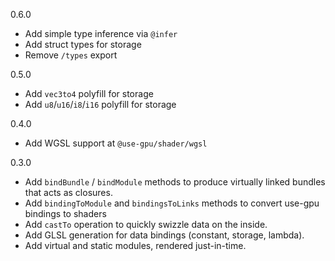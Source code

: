 0.6.0
- Add simple type inference via `@infer`
- Add struct types for storage
- Remove `/types` export

0.5.0
- Add `vec3to4` polyfill for storage
- Add `u8`/`u16`/`i8`/`i16` polyfill for storage

0.4.0
- Add WGSL support at `@use-gpu/shader/wgsl`

0.3.0
- Add `bindBundle` / `bindModule` methods to produce virtually linked bundles that acts as closures.
- Add `bindingToModule` and `bindingsToLinks` methods to convert use-gpu bindings to shaders
- Add `castTo` operation to quickly swizzle data on the inside.
- Add GLSL generation for data bindings (constant, storage, lambda).
- Add virtual and static modules, rendered just-in-time.
